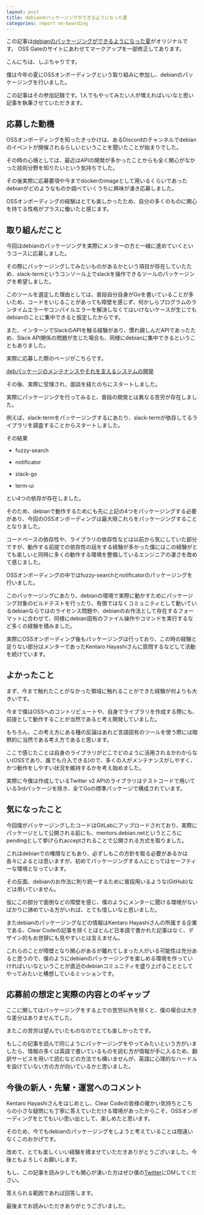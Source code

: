 ```yaml
---
layout: post
title: debianのパッケージングができるようになった夏
categories: report on-boarding
---
```


この記事は[debianのパッケージングができるようになった夏](https://note.com/sivchari/n/ndd8d02477759)がオリジナルです。 OSS Gateのサイトにあわせてマークアップを一部修正してあります。

こんにちは、しぶちゃりです。

僕は今年の夏にOSSオンボーディングという取り組みに参加し、debianのパッケージングを行いました。

この記事はその参加記録です。1人でもやってみたい人が増えればいいなと思い記事を執筆させていただきます。

## 応募した動機

OSSオンボーディングを知ったきっかけは、あるDiscordのチャンネルでdebianのイベントが開催されるらしいということを聞いたことが始まりでした。

その時の心境としては、最近はAPIの開発が多かったことからも全く関心がなかった技術分野を知りたいという気持ちでした。

その後実際に応募要項や今までdockerのimageとして用いるくらいであったdebianがどのようなものか調べていくうちに興味が湧き応募しました。

OSSオンボーディングの経験はとても楽しかったため、自分の多くのものに関心を持てる性格がプラスに働いたと感じます。

## 取り組んだこと

今回はdebianのパッケージングを実際にメンターの方と一緒に進めていくというコースに応募しました。

その際にパッケージングしてみたいものがあるかという項目が存在していたため、slack-termというコンソール上でslackを操作できるツールのパッケージングを希望しました。

このツールを選定した理由としては、普段自分自身がGoを書いていることが多いため、コードをいじることがあっても障壁を感じず、何かしらプログラムのランタイムエラーやコンパイルエラーを解決しなくてはいけないケースが生じてもdebianのことに集中できると仮定したからです。

また、インターンでSlackのAPIを触る経験があり、慣れ親しんだAPIであったため、Slack API関係の問題が生じた場合も、同様にdebianに集中できるということもありました。

実際に応募した際のページがこちらです。

[debパッケージのメンテナンスやそれを支えるシステムの開発](https://oss-gate.github.io/on-boarding/proposals/2021-08/kenhys-maintain-debian-packages/)


その後、実際に受理され、面談を経たのちにスタートしました。

実際にパッケージングを行ってみると、普段の開発とは異なる苦労が存在しました。

例えば、slack-termをパッケージングするにあたり、slack-termが依存してるライブラリを調査することからスタートしました。

その結果

- fuzzy-search

- notificator

- slack-go

- term-ui


とい4つの依存が存在しました。

そのため、debianで動作するためにも先に上記の4つをパッケージングする必要があり、今回のOSSオンボーディングは最大限これらをパッケージングすることとなりました。

コードベースの依存性や、ライブラリの依存性などは以前から気にしていた部分ですが、動作する前提での依存性の話をする経験が多かった僕にはこの経験がとても楽しいと同時に多くの動作する環境を整備しているエンジニアの凄さを改めて感じました。

OSSオンボーディングの中ではfuzzy-searchとnotificatorのパッケージングを行いました。

このパッケージングにあたり、debianの環境で実際に動かすためにパッケージング対象のビルドテストを行ったり、有償ではなくコミュニティとして動いているdebianならではのライセンス問題や、debianのお作法として存在するフォーマットに合わせて、同様にdebian固有のファイル操作やコマンドを実行するなど多くの経験を積みました。

実際にOSSオンボーディング後もパッケージングは行っており、この時の経験と足りない部分はメンターであったKentaro Hayashiさんに質問するなどして活動を続けています。

## よかったこと

まず、今まで触れたことがなかった領域に触れることができた経験が何よりも大きいです。

今まで僕はOSSへのコントリビュートや、自身でライブラリを作成する際にも、前提として動作することが当然であると考え開発していました。

もちろん、この考え方にある種の反論はあれど言語固有のツールを使う際には暗黙的に当然である考え方であると思います。

ここで感じたことは自身のライブラリがどこでどのように活用されるかわからない(OSSであり、誰でも介入できる)ので、多くの人がメンテナンスがしやすく、かつ動作をしやすい状況を維持するかを考え始めました。

実際に今僕は作成しているTwitter v2 APIのライブラリはテストコードで用いている3rdパッケージを除き、全てGoの標準パッケージで構成されています。

## 気になったこと

今回僕がパッケージングしたコードはGitLabにアップロードされており、実際にパッケージとして公開される前にも、mentors.debian.netというところにpendingとして挙げられacceptされることで公開される方式を取りました。

これはdebianでの権限などもあり、必ずしもこの方針を取る必要があるかは各々によるとは思いますが、初めてパッケージングする人にとってはセーフティーな環境となっています。

その反面、debianのお作法に則り統一するために普段用いるような(GitHub)などは用いていません。

仮にこの部分で面倒などの障壁を感じ、僕のようにメンターに聞ける環境がないばかりに諦めている方がいれば、とても惜しいなと思いました。

またdebianのパッケージングなどの情報はKentaro Hayashiさんの所属する企業である、Clear Codeの記事を除くとほとんど日本語で書かれた記事はなく、デザイン的もお世辞にも見やすいとは言えません。

これらのことが障壁となり関心があるが離れてしまった人がいる可能性は充分あると思うので、僕のようにdebianのパッケージングを楽しめる環境を作っていければいいなということが直近のdebianコミュニティを盛り上げることとしてやってみたいと構想しているミッションです。

## 応募前の想定と実際の内容とのギャップ

ここに関してはパッケージングをする上での苦労以外を除くと、僕の場合は大きな差分はありませんでした。

またこの苦労は望んでいたものなのでとても楽しかったです。

もしこの記事を読んで同じようにパッケージングをやってみたいという方がいましたら、情報の多くは英語で書いているものを読む方が情報が手に入るため、翻訳サービスを用いて読むなどの方法でも構いませんが、英語に心理的なハードルを設けていない方の方が向いているかと思いました。

## 今後の新人・先輩・運営へのコメント

Kentaro Hayashiさんをはじめとし、Clear Codeの皆様の暖かい気持ちとこちらの小さな疑問にも丁寧に答えていただける環境があったからこそ、OSSオンボーディングをとてもいい思い出として、楽しめたと思います。

そのため、今でもdebianのパッケージングをしようと考えていることは間違いなくこのおかげです。

改めて、とても楽しくいい経験を積ませていただきありがとうございました。今後ともよろしくお願いします。

もし、この記事を読み少しでも関心が湧いた方はぜひ僕の[Twitter](https://twitter.com/sivchari)にDMしてください。

答えられる範囲であれば回答します。

最後までお読みいただきありがとうございました。
